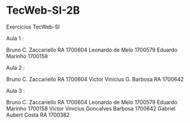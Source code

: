 # TecWeb-SI-2B
Exercícios TecWeb-SI

Aula 1 :

Bruno C. Zaccariello RA 1700604
Leonardo de Melo 1700579
Eduardo Marinho 1700158

Aula 2 :

Bruno C. Zaccariello RA 1700604
Victor Vinicius G. Barbosa RA 1700642

Aula 3 :

Bruno C. Zaccariello RA 1700604 
Leonardo de Melo 1700579 
Eduardo Marinho 1700158
Victor Vinicius Goncalves Barbosa 1700642
Gabriel Aubert Costa RA 1700382
